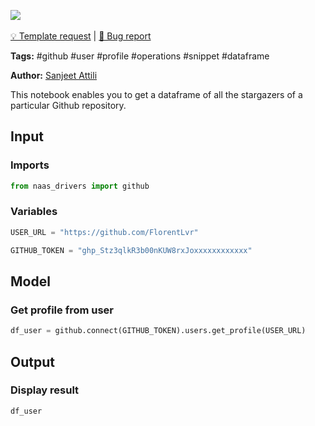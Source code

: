 <a href="https://app.naas.ai/user-redirect/naas/downloader?url=https://raw.githubusercontent.com/jupyter-naas/awesome-notebooks/master/GitHub/GitHub_Get_profile_from_user.ipynb" target="_parent"><img src="https://naasai-public.s3.eu-west-3.amazonaws.com/open_in_naas.svg"/></a><br><br><a href="https://github.com/jupyter-naas/awesome-notebooks/issues/new?assignees=&labels=&template=template-request.md&title=Tool+-+Action+of+the+notebook+">💡 Template request</a> | <a href="https://github.com/jupyter-naas/awesome-notebooks/issues/new?assignees=&labels=bug&template=bug_report.md&title=GitHub+-+Get+profile+from+user:+Error+short+description">🚨 Bug report</a>

**Tags:** #github #user #profile #operations #snippet #dataframe

**Author:** [Sanjeet Attili](https://www.linkedin.com/in/sanjeet-attili-760bab190/)

This notebook enables you to get a dataframe of all the stargazers of a particular Github repository.

## Input

### Imports


```python
from naas_drivers import github
```

### Variables


```python
USER_URL = "https://github.com/FlorentLvr"

GITHUB_TOKEN = "ghp_Stz3qlkR3b00nKUW8rxJoxxxxxxxxxxxx"
```

## Model

### Get profile from user


```python
df_user = github.connect(GITHUB_TOKEN).users.get_profile(USER_URL)
```

## Output

### Display result


```python
df_user
```
